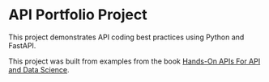 # API Portfolio Project
This project demonstrates API coding best practices using Python and FastAPI.

This project was built from examples from the book [Hands-On APIs For API and Data Science](https://hands-on-api-book.com/).